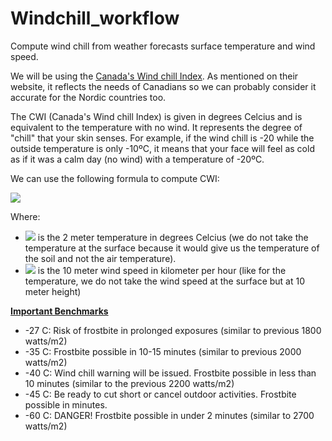 # Windchill_workflow
Compute wind chill from weather forecasts surface temperature and wind speed.

We will be using the [Canada's Wind chill Index](https://www.canada.ca/en/environment-climate-change/services/weather-health/wind-chill-cold-weather/wind-chill-index.html). As mentioned on their website, it reflects the needs of Canadians so we can probably consider it accurate for the Nordic countries too.

The CWI (Canada's Wind chill Index) is given in degrees Celcius and is equivalent to the temperature with no wind. It represents the degree of "chill" that your skin senses. For example, if the wind chill is -20 while the outside temperature is only -10ºC, it means that your face will feel as cold as if it was a calm day (no wind) with a temperature of -20ºC.

We can use the following formula to compute CWI:

<img src="https://render.githubusercontent.com/render/math?math=WCI = 13.12 %2B  0.6215 * T_{air} - 11.37 * V^{0.16} %2B 0.3965 * T_{air} * V^{0.16}">

Where:
- <img src="https://render.githubusercontent.com/render/math?math=T_{air}"> is the 2 meter temperature in degrees Celcius (we do not take the temperature at the surface because it would give us the temperature of the soil and not the air temperature).
- <img src="https://render.githubusercontent.com/render/math?math=V"> is the 10 meter wind speed in kilometer per hour (like for the temperature, we do not take the wind speed at the surface but at 10 meter height)

**[Important Benchmarks](http://www.medicine.mcgill.ca/epidemiology/hanley/c609/Material/CanadaWindChill.pdf)**
-  -27 C: Risk of frostbite in prolonged exposures (similar to previous 1800 watts/m2)
-  -35 C: Frostbite possible in 10-15 minutes (similar to previous 2000 watts/m2)
-  -40 C: Wind chill warning will be issued. Frostbite possible in less than 10 minutes (similar to the previous 2200 watts/m2)
-  -45 C: Be ready to cut short or cancel outdoor activities. Frostbite possible in minutes.
-  -60 C: DANGER! Frostbite possible in under 2 minutes (similar to 2700 watts/m2)
